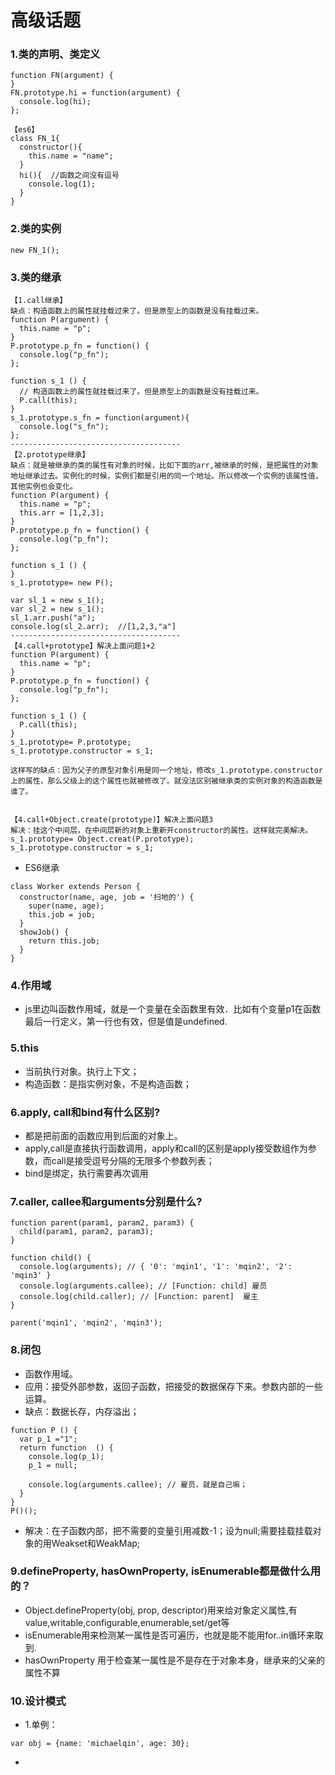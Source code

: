 # 高级话题

### 1.类的声明、类定义
```
function FN(argument) {
}
FN.prototype.hi = function(argument) {
  console.log(hi);
};

【es6】
class FN_1{
  constructor(){
    this.name = "name";
  }
  hi(){  //函数之间没有逗号
    console.log(1);
  }
}
```

### 2.类的实例
```
new FN_1();
```

### 3.类的继承

```
【1.call继承】
缺点：构造函数上的属性就挂载过来了。但是原型上的函数是没有挂载过来。
function P(argument) {
  this.name = "p";
}
P.prototype.p_fn = function() {
  console.log("p_fn");
};

function s_1 () {
  // 构造函数上的属性就挂载过来了。但是原型上的函数是没有挂载过来。
  P.call(this);
}
s_1.prototype.s_fn = function(argument){
  console.log("s_fn");
};
--------------------------------------
【2.prototype继承】
缺点：就是被继承的类的属性有对象的时候，比如下面的arr,被继承的时候，是把属性的对象地址继承过去。实例化的时候，实例们都是引用的同一个地址。所以修改一个实例的该属性值，其他实例也会变化。
function P(argument) {
  this.name = "p";
  this.arr = [1,2,3];
}
P.prototype.p_fn = function() {
  console.log("p_fn");
};

function s_1 () {
}
s_1.prototype= new P();

var sl_1 = new s_1();
var sl_2 = new s_1();
sl_1.arr.push("a");
console.log(sl_2.arr);  //[1,2,3,"a"]
--------------------------------------
【4.call+prototype】解决上面问题1+2
function P(argument) {
  this.name = "p";
}
P.prototype.p_fn = function() {
  console.log("p_fn");
};

function s_1 () {
  P.call(this);
}
s_1.prototype= P.prototype;
s_1.prototype.constructor = s_1;

这样写的缺点：因为父子的原型对象引用是同一个地址，修改s_1.prototype.constructor上的属性，那么父级上的这个属性也就被修改了。就没法区别被继承类的实例对象的构造函数是谁了。


【4.call+Object.create(prototype)】解决上面问题3
解决：挂这个中间层，在中间层新的对象上重新开constructor的属性。这样就完美解决。
s_1.prototype= Object.creat(P.prototype);
s_1.prototype.constructor = s_1;
```

* ES6继承
```
class Worker extends Person {
  constructor(name, age, job = '扫地的') {
    super(name, age);
    this.job = job;
  }
  showJob() {
    return this.job;
  }
}
```

### 4.作用域

* js里边叫函数作用域，就是一个变量在全函数里有效．比如有个变量p1在函数最后一行定义，第一行也有效，但是值是undefined.

### 5.this

* 当前执行对象。执行上下文；
* 构造函数：是指实例对象，不是构造函数；

### 6.apply, call和bind有什么区别?

* 都是把前面的函数应用到后面的对象上。
* apply,call是直接执行函数调用，apply和call的区别是apply接受数组作为参数，而call是接受逗号分隔的无限多个参数列表；
* bind是绑定，执行需要再次调用

### 7.caller, callee和arguments分别是什么?

```
function parent(param1, param2, param3) {
  child(param1, param2, param3);
}

function child() {
  console.log(arguments); // { '0': 'mqin1', '1': 'mqin2', '2': 'mqin3' }
  console.log(arguments.callee); // [Function: child] 雇员
  console.log(child.caller); // [Function: parent]  雇主
}

parent('mqin1', 'mqin2', 'mqin3');
```

### 8.闭包

* 函数作用域。
* 应用：接受外部参数，返回子函数，把接受的数据保存下来。参数内部的一些运算。
* 缺点：数据长存，内存溢出；
```
function P () {
  var p_1 ="1";
  return function  () {
    console.log(p_1);
    p_1 = null;

    console.log(arguments.callee); // 雇员，就是自己嘛；
  }
}
P()();
```

* 解决：在子函数内部，把不需要的变量引用减数-1；设为null;需要挂载挂载对象的用Weakset和WeakMap;

### 9.defineProperty, hasOwnProperty, isEnumerable都是做什么用的？

* Object.defineProperty(obj, prop, descriptor)用来给对象定义属性,有value,writable,configurable,enumerable,set/get等
* isEnumerable用来检测某一属性是否可遍历，也就是能不能用for..in循环来取到.
* hasOwnProperty 用于检查某一属性是不是存在于对象本身，继承来的父亲的属性不算

### 10.设计模式

* 1.单例：
```
var obj = {name: 'michaelqin', age: 30};
```

* 